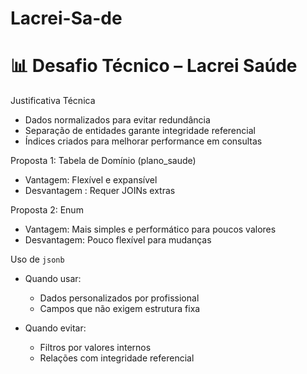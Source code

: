 # Lacrei-Sa-de

# 📊 Desafio Técnico – Lacrei Saúde

Justificativa Técnica

- Dados normalizados para evitar redundância
- Separação de entidades garante integridade referencial
- Índices criados para melhorar performance em consultas

 Proposta 1: Tabela de Domínio (plano_saude)
- Vantagem:  Flexível e expansível
-  Desvantagem : Requer JOINs extras

Proposta 2: Enum
- Vantagem:  Mais simples e performático para poucos valores
-  Desvantagem: Pouco flexível para mudanças

Uso de `jsonb`

- Quando usar:
  - Dados personalizados por profissional
  - Campos que não exigem estrutura fixa

- Quando evitar:
  - Filtros por valores internos
  - Relações com integridade referencial
